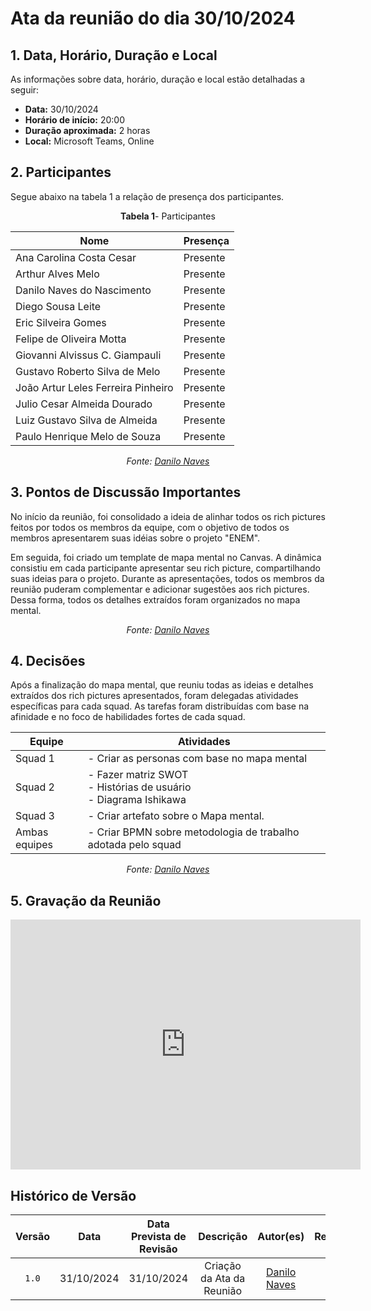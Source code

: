 # Ata da reunião do dia 30/10/2024

## <a>1. Data, Horário, Duração e Local</a>

As informações sobre data, horário, duração e local estão detalhadas a seguir:

- **Data:** 30/10/2024
- **Horário de início:** 20:00
- **Duração aproximada:** 2 horas
- **Local:** Microsoft Teams, Online


## <a>2. Participantes</a>

Segue abaixo na tabela 1 a relação de presença dos participantes.

<center>

**Tabela 1**- Participantes

| Nome                                | Presença |
|-------------------------------------|----------|
| Ana Carolina Costa Cesar            |    Presente     |
| Arthur Alves Melo                   |    Presente     |
| Danilo Naves do Nascimento          |    Presente     |
| Diego Sousa Leite                   |    Presente     |
| Eric Silveira Gomes                 |    Presente     |
| Felipe de Oliveira Motta            |    Presente     |
| Giovanni Alvissus C. Giampauli      |    Presente     |
| Gustavo Roberto Silva de Melo       |    Presente     |
| João Artur Leles Ferreira Pinheiro  |    Presente     |
| Julio Cesar Almeida Dourado         |    Presente     |
| Luiz Gustavo Silva de Almeida       |    Presente     | 
| Paulo Henrique Melo de Souza        |    Presente     |

_Fonte: [Danilo Naves](https://github.com/DaniloNavesS)_

</center>


## <a>3. Pontos de Discussão Importantes</a>

No início da reunião, foi consolidado a ideia de alinhar todos os rich pictures feitos por todos os membros da equipe, com o objetivo de todos os membros apresentarem suas idéias sobre o projeto "ENEM". 

Em seguida, foi criado um template de mapa mental no Canvas. A dinâmica consistiu em cada participante apresentar seu rich picture, compartilhando suas ideias para o projeto. Durante as apresentações, todos os membros da reunião puderam complementar e adicionar sugestões aos rich pictures. Dessa forma, todos os detalhes extraídos foram organizados no mapa mental.

<center>

_Fonte: [Danilo Naves](https://github.com/DaniloNavesS)_

</center>


## <a>4. Decisões</a>


Após a finalização do mapa mental, que reuniu todas as ideias e detalhes extraídos dos rich pictures apresentados, foram delegadas atividades específicas para cada squad. As tarefas foram distribuídas com base na afinidade e no foco de habilidades fortes de cada squad.

<center>

| Equipe | Atividades |
|--------|------------|
| Squad 1| - Criar as personas com base no mapa mental |
| Squad 2| - Fazer matriz SWOT <br> - Histórias de usuário <br> - Diagrama Ishikawa |
| Squad 3| - Criar artefato sobre o Mapa mental. |
| Ambas equipes | - Criar BPMN sobre metodologia de trabalho adotada pelo squad | 

_Fonte: [Danilo Naves](https://github.com/DaniloNavesS)_

</center>

## <a>5. Gravação da Reunião</a>

<iframe width="560" height="400" src="https://www.youtube.com/embed/yMfrghp9T4s" title="YouTube video player" frameborder="0" allow="accelerometer; autoplay; clipboard-write; encrypted-media; gyroscope; picture-in-picture; web-share" referrerpolicy="strict-origin-when-cross-origin" allowfullscreen></iframe>


## <a>Histórico de Versão</a>

| Versão | Data | Data Prevista de Revisão | Descrição | Autor(es) | Revisor(es) |
| :------: | :----------: | :-----------: | :-----------: | :---------: | :---------: |
| `1.0` | 31/10/2024 | 31/10/2024 | Criação da Ata da Reunião | [Danilo Naves](https://github.com/DaniloNavesS) | Erick Silveira |